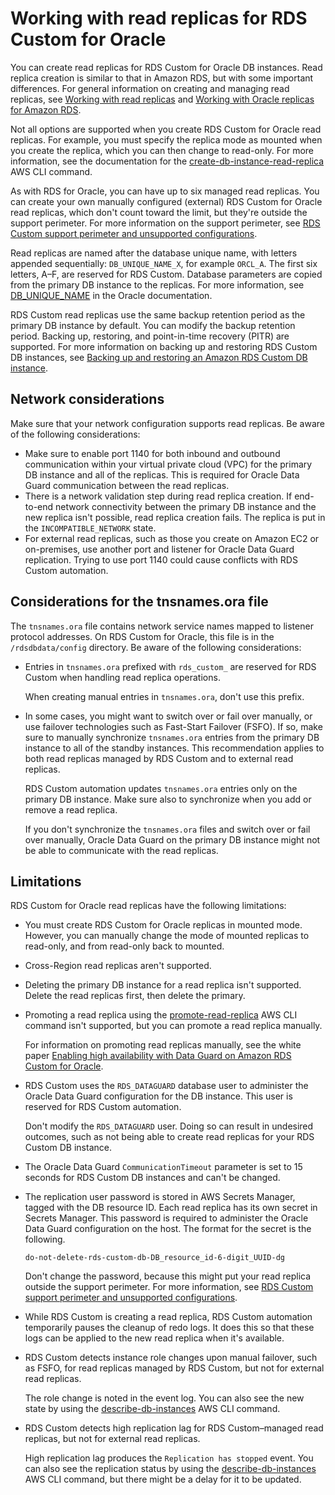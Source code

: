 # Working with read replicas for RDS Custom for Oracle<a name="custom-rr"></a>

You can create read replicas for RDS Custom for Oracle DB instances\. Read replica creation is similar to that in Amazon RDS, but with some important differences\. For general information on creating and managing read replicas, see [Working with read replicas](USER_ReadRepl.md) and [Working with Oracle replicas for Amazon RDS](oracle-read-replicas.md)\.

Not all options are supported when you create RDS Custom for Oracle read replicas\. For example, you must specify the replica mode as mounted when you create the replica, which you can then change to read\-only\. For more information, see the documentation for the [create\-db\-instance\-read\-replica](https://docs.aws.amazon.com/cli/latest/reference/rds/create-db-instance-read-replica.html) AWS CLI command\.

As with RDS for Oracle, you can have up to six managed read replicas\. You can create your own manually configured \(external\) RDS Custom for Oracle read replicas, which don't count toward the limit, but they're outside the support perimeter\. For more information on the support perimeter, see [RDS Custom support perimeter and unsupported configurations](custom-troubleshooting.md#custom-troubleshooting.support-perimeter)\.

Read replicas are named after the database unique name, with letters appended sequentially: `DB_UNIQUE_NAME_X`, for example `ORCL_A`\. The first six letters, A–F, are reserved for RDS Custom\. Database parameters are copied from the primary DB instance to the replicas\. For more information, see [DB\_UNIQUE\_NAME](https://docs.oracle.com/database/121/REFRN/GUID-3547C937-5DDA-49FF-A9F9-14FF306545D8.htm#REFRN10242) in the Oracle documentation\.

RDS Custom read replicas use the same backup retention period as the primary DB instance by default\. You can modify the backup retention period\. Backing up, restoring, and point\-in\-time recovery \(PITR\) are supported\. For more information on backing up and restoring RDS Custom DB instances, see [Backing up and restoring an Amazon RDS Custom DB instance](custom-backup.md)\.

## Network considerations<a name="custom-rr.network"></a>

Make sure that your network configuration supports read replicas\. Be aware of the following considerations:
+ Make sure to enable port 1140 for both inbound and outbound communication within your virtual private cloud \(VPC\) for the primary DB instance and all of the replicas\. This is required for Oracle Data Guard communication between the read replicas\.
+ There is a network validation step during read replica creation\. If end\-to\-end network connectivity between the primary DB instance and the new replica isn't possible, read replica creation fails\. The replica is put in the `INCOMPATIBLE_NETWORK` state\.
+ For external read replicas, such as those you create on Amazon EC2 or on\-premises, use another port and listener for Oracle Data Guard replication\. Trying to use port 1140 could cause conflicts with RDS Custom automation\.

## Considerations for the tnsnames\.ora file<a name="custom-rr.tnsnames"></a>

The `tnsnames.ora` file contains network service names mapped to listener protocol addresses\. On RDS Custom for Oracle, this file is in the `/rdsdbdata/config` directory\. Be aware of the following considerations:
+ Entries in `tnsnames.ora` prefixed with `rds_custom_` are reserved for RDS Custom when handling read replica operations\.

  When creating manual entries in `tnsnames.ora`, don't use this prefix\.
+ In some cases, you might want to switch over or fail over manually, or use failover technologies such as Fast\-Start Failover \(FSFO\)\. If so, make sure to manually synchronize `tnsnames.ora` entries from the primary DB instance to all of the standby instances\. This recommendation applies to both read replicas managed by RDS Custom and to external read replicas\.

  RDS Custom automation updates `tnsnames.ora` entries only on the primary DB instance\. Make sure also to synchronize when you add or remove a read replica\.

  If you don't synchronize the `tnsnames.ora` files and switch over or fail over manually, Oracle Data Guard on the primary DB instance might not be able to communicate with the read replicas\.

## Limitations<a name="custom-rr.limitations"></a>

RDS Custom for Oracle read replicas have the following limitations:
+ You must create RDS Custom for Oracle replicas in mounted mode\. However, you can manually change the mode of mounted replicas to read\-only, and from read\-only back to mounted\.
+ Cross\-Region read replicas aren't supported\.
+ Deleting the primary DB instance for a read replica isn't supported\. Delete the read replicas first, then delete the primary\.
+ Promoting a read replica using the [promote\-read\-replica](https://docs.aws.amazon.com/cli/latest/reference/rds/promote-read-replica.html) AWS CLI command isn't supported, but you can promote a read replica manually\.

  For information on promoting read replicas manually, see the white paper [Enabling high availability with Data Guard on Amazon RDS Custom for Oracle](https://d1.awsstatic.com/whitepapers/enabling-high-availability-with-data-guard-on-amazon-rds-custom-for-oracle.pdf)\.
+ RDS Custom uses the `RDS_DATAGUARD` database user to administer the Oracle Data Guard configuration for the DB instance\. This user is reserved for RDS Custom automation\.

  Don't modify the `RDS_DATAGUARD` user\. Doing so can result in undesired outcomes, such as not being able to create read replicas for your RDS Custom DB instance\.
+ The Oracle Data Guard `CommunicationTimeout` parameter is set to 15 seconds for RDS Custom DB instances and can't be changed\.
+ The replication user password is stored in AWS Secrets Manager, tagged with the DB resource ID\. Each read replica has its own secret in Secrets Manager\. This password is required to administer the Oracle Data Guard configuration on the host\. The format for the secret is the following\.

  ```
  do-not-delete-rds-custom-db-DB_resource_id-6-digit_UUID-dg
  ```

  Don't change the password, because this might put your read replica outside the support perimeter\. For more information, see [RDS Custom support perimeter and unsupported configurations](custom-troubleshooting.md#custom-troubleshooting.support-perimeter)\.
+ While RDS Custom is creating a read replica, RDS Custom automation temporarily pauses the cleanup of redo logs\. It does this so that these logs can be applied to the new read replica when it's available\.
+ RDS Custom detects instance role changes upon manual failover, such as FSFO, for read replicas managed by RDS Custom, but not for external read replicas\.

  The role change is noted in the event log\. You can also see the new state by using the [describe\-db\-instances](https://docs.aws.amazon.com/cli/latest/reference/rds/describe-db-instances.html) AWS CLI command\.
+ RDS Custom detects high replication lag for RDS Custom–managed read replicas, but not for external read replicas\.

  High replication lag produces the `Replication has stopped` event\. You can also see the replication status by using the [describe\-db\-instances](https://docs.aws.amazon.com/cli/latest/reference/rds/describe-db-instances.html) AWS CLI command, but there might be a delay for it to be updated\.